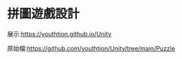 # 拼圖遊戲設計
展示:https://youthtion.github.io/Unity

原始檔:https://github.com/youthtion/Unity/tree/main/Puzzle
